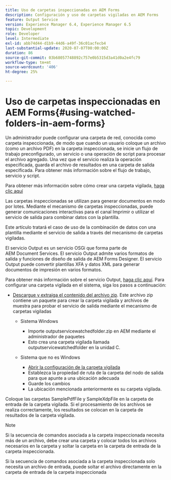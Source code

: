 ```yaml
---
title: Uso de carpetas inspeccionadas en AEM Forms
description: Configuración y uso de carpetas vigiladas en AEM Forms
feature: Output Service
version: Experience Manager 6.4, Experience Manager 6.5
topic: Development
role: Developer
level: Intermediate
exl-id: abb74d44-d1b9-44d6-a49f-36c01acfecb4
last-substantial-update: 2020-07-07T00:00:00Z
duration: 86
source-git-commit: 03b68057748892c757e0b5315d3a41d0a2e4fc79
workflow-type: tm+mt
source-wordcount: '406'
ht-degree: 25%

---
```


# Uso de carpetas inspeccionadas en AEM Forms{#using-watched-folders-in-aem-forms}

Un administrador puede configurar una carpeta de red, conocida como carpeta inspeccionada, de modo que cuando un usuario coloque un archivo (como un archivo PDF) en la carpeta inspeccionada, se inicie un flujo de trabajo preconfigurado, un servicio o una operación de script para procesar el archivo agregado. Una vez que el servicio realiza la operación especificada, guarda el archivo de resultados en una carpeta de salida especificada. Para obtener más información sobre el flujo de trabajo, servicio y script.

Para obtener más información sobre cómo crear una carpeta vigilada, [haga clic aquí](https://helpx.adobe.com/experience-manager/6-4/forms/using/Creating-Configure-watched-folder.html)

Las carpetas inspeccionadas se utilizan para generar documentos en modo por lotes. Mediante el mecanismo de carpetas inspeccionadas, puede generar comunicaciones interactivas para el canal Imprimir o utilizar el servicio de salida para combinar datos con la plantilla.

Este artículo tratará el caso de uso de la combinación de datos con una plantilla mediante el servicio de salida a través del mecanismo de carpetas vigiladas.

El servicio Output es un servicio OSGi que forma parte de AEM Document Services. El servicio Output admite varios formatos de salida y funciones de diseño de salida de AEM Forms Designer. El servicio Output puede convertir plantillas XFA y datos XML para generar documentos de impresión en varios formatos.

Para obtener más información sobre el servicio Output, [haga clic aquí](https://helpx.adobe.com/aem-forms/6/output-service.html).
Para configurar una carpeta vigilada en el sistema, siga los pasos a continuación:
* [Descargue y extraiga el contenido del archivo zip](assets/outputservicewatchedfolderkt.zip). Este archivo zip contiene un paquete para crear la carpeta vigilada y archivos de muestra para probar el servicio de salida mediante el mecanismo de carpetas vigiladas
   * Sistema Windows

      * Importe outputservicewatchedfolder.zip en AEM mediante el administrador de paquetes
      * Esto crea una carpeta vigilada llamada outputservicewatchedfolder en la unidad C.
   * Sistema que no es Windows
      * [Abrir la configuración de la carpeta vigilada](http://localhost:4502/crx/de/index.jsp#/etc/fd/watchfolder/config/outputservice)
      * Establezca la propiedad de ruta de la carpeta del nodo de salida para que apunte a una ubicación adecuada
      * Guarde los cambios
      * La ubicación mencionada anteriormente es su carpeta vigilada.

Coloque las carpetas SamplePdfFile y SampleXdpFile en la carpeta de entrada de la carpeta vigilada. Si el procesamiento de los archivos se realiza correctamente, los resultados se colocan en la carpeta de resultados de la carpeta vigilada.


>[!NOTE]
>
>Si la secuencia de comandos asociada a la carpeta inspeccionada necesita más de un archivo, debe crear una carpeta y colocar todos los archivos necesarios en la carpeta y soltar la carpeta en la carpeta de entrada de la carpeta inspeccionada.
>
>Si la secuencia de comandos asociada a la carpeta inspeccionada solo necesita un archivo de entrada, puede soltar el archivo directamente en la carpeta de entrada de la carpeta inspeccionada
